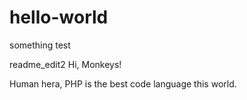 # hello-world
something test

readme_edit2
Hi, Monkeys!

Human hera, PHP is the best code language this world.

